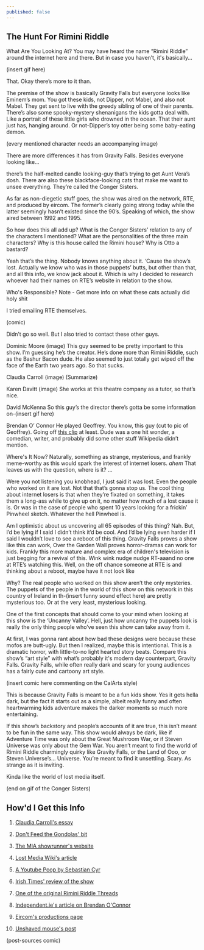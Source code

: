 ```yaml
---
published: false
---
```

## The Hunt For Rimini Riddle

What Are You Looking At?
	You may have heard the name “Rimini Riddle” around the internet here and there. But in case you haven’t, it's basically… 

(insert gif here)

 That. Okay there’s more to it than. 

   The premise of the show is basically Gravity Falls but everyone looks like Eminem’s mom. You got these kids, not Dipper, not Mabel, and also not Mabel. They get sent to live with the greedy sibling of one of their parents. There’s also some spooky-mystery shenanigans the kids gotta deal with. Like a portrait of these little girls who drowned in the ocean. That their aunt just has, hanging around. Or not-Dipper’s toy otter being some baby-eating demon.
    
(every mentioned character needs an accompanying image)

There are more differences it has from Gravity Falls. Besides everyone looking like...

   there’s the half-melted candle looking-guy that’s trying to get Aunt Vera’s dosh. There are also these blackface-looking cats that make me want to unsee everything. They’re called the Conger Sisters.

   As far as non-diegetic stuff goes, the show was aired on the network, RTE, and produced by eircom. The former’s clearly going strong today while the latter seemingly hasn’t existed since the 90’s. Speaking of which, the show aired between 1992 and 1995.

   So how does this all add up? What is the Conger Sisters’ relation to any of the characters I mentioned? What are the personalities of the three main characters? Why is this house called the Rimini house? Why is Otto a bastard?

   Yeah that’s the thing. Nobody knows anything about it. ‘Cause the show’s lost. Actually we know who was in those puppets’ butts, but other than that, and all this info, we know jack about it. Which is why I decided to research whoever had their names on RTE’s website in relation to the show.


Who's Responsible? Note - Get more info on what these cats actually did holy shit

I tried emailing RTE themselves. 

(comic)

Didn’t go so well. But I also tried to contact these other guys.

Dominic Moore
(image)	This guy seemed to be pretty important to this show. I’m guessing he’s the creator. He’s done more than Rimini Riddle, such as the Bashur Bacon dude. He also seemed to just totally get wiped off the face of the Earth two years ago. So that sucks.

Claudia Carroll
(image) (Summarize)

Karen Davitt
(image) She works at this theatre company as a tutor, so that’s nice.

David McKenna
So this guy’s the director there’s gotta be some information on-(insert gif here)

Brendan O’ Connor
He played Geoffrey. You know, this guy (cut to pic of Geoffrey). Going off [this clip](https://www.youtube.com/watch?v=FCrSTBRkqUY) at least. Dude was a one hit wonder, a comedian, writer, and probably did some other stuff Wikipedia didn’t mention.


Where's It Now?
   Naturally, something as strange, mysterious, and frankly meme-worthy as this would spark the interest of internet losers. *ahem* That leaves us with the question, where is it? …

   Were you not listening you knobhead, I just said it was lost. Even the people who worked on it are lost. Not that that’s gonna stop us. The cool thing about internet losers is that when they’re fixated on something, it takes them a long-ass while to give up on it, no matter how much of a lost cause it is. Or was in the case of people who spent 10 years looking for a frickin’ Pinwheel sketch. Whatever the hell Pinwheel is.

   Am I optimistic about us uncovering all 65 episodes of this thing? Nah. But, I’d be lying if I said I didn’t think it’d be cool. And I’d be lying even harder if I said I wouldn’t love to see a reboot of this thing. Gravity Falls proves a show like this can work, Over the Garden Wall proves horror-dramas can work for kids. Frankly this more mature and complex era of children's television is just begging for a revival of this. Wink wink nudge nudge RT-aaand no one at RTE’s watching this. Well, on the off chance someone at RTE is and thinking about a reboot, maybe have it not look like 


Why?
   The real people who worked on this show aren’t the only mysteries. The puppets of the people in the world of this show on this network in this country of Ireland in th-(insert funny sound effect here)
are pretty mysterious too. Or at the very least, mysterious looking.

   One of the first concepts that should come to your mind when looking at this show is the ‘Uncanny Valley’. Hell, just how uncanny the puppets look is really the only thing people who’ve seen this show can take away from it.

   At first, I was gonna rant about how bad these designs were because these mofos are butt-ugly. But then I realized, maybe this is intentional. This is a dramatic horror, with little-to-no light hearted story beats. Compare this show’s “art style” with what’s probably it's modern day counterpart, Gravity Falls. Gravity Falls, while often really dark and scary for young audiences has a fairly cute and cartoony art style. 

(insert comic here commenting on the CalArts style)

This is because Gravity Falls is meant to be a fun kids show. Yes it gets hella dark, but the fact it starts out as a simple, albeit really funny and often heartwarming kids adventure makes the darker moments so much more entertaining. 

If this show’s backstory and people’s accounts of it are true, this isn’t meant to be fun in the same way. This show would always be dark, like if Adventure Time was only about the Great Mushroom War, or if Steven Universe was only about the Gem War. You aren’t meant to find the world of Rimini Riddle charmingly quirky like Gravity Falls, or the Land of Ooo, or Steven Universe’s… Universe. You’re meant to find it unsettling. Scary. As strange as it is inviting.

Kinda like the world of lost media itself.

(end on gif of the Conger Sisters)

## How'd I Get this Info

1. [Claudia Carroll's essay](https://web.archive.org/web/20171205194055/http://www.rte.ie/tv50/essays/claudiacarroll.html)

2. [Don't Feed the Gondolas' bit](https://www.youtube.com/watch?v=FCrSTBRkqUY_)

3. [The MIA showrunner's website](http://dominicmoore.ie/index.php/about/)

4. [Lost Media Wiki's article](https://lostmediawiki.com/The_Rimini_Riddle_(partially_found_Irish_puppet_TV_series;_1992-1995))

5. [A Youtube Poop by Sebastian Cyr](https://www.youtube.com/watch?v=xxGzp9RYTZ8)

6. [Irish Times' review of the show](https://www.irishtimes.com/culture/rimini-riddle-1.38878)

7. [One of the original Rimini Riddle Threads](https://www.boards.ie/b/thread/2055385106)

8. [Independent.ie's article on Brendan O'Connor](https://www.independent.ie/ca/entertainment/television/still-goading-himself-with-a-very-sharp-stick-brendan-oconnor-is-back-on-our-screens-34712775.html)

9. [Eircom's productions page](http://homepage.eircom.net/~evalundin/productions.htm)

10. [Unshaved mouse's post](https://unshavedmouse.com/2018/03/22/rimini-riddle-like-someone-figured-out-how-to-film-a-nightmare/)


(post-sources comic)
